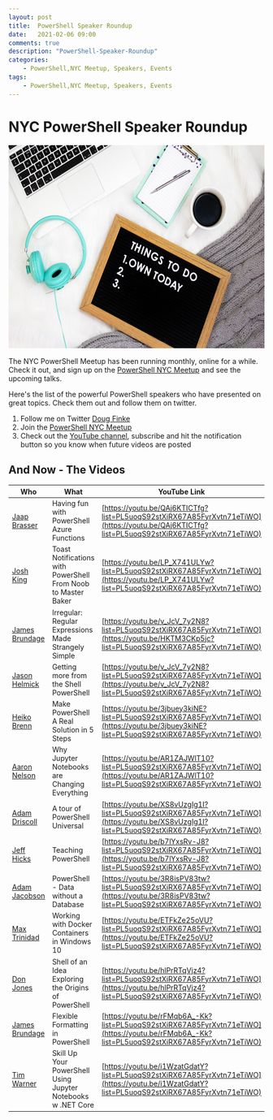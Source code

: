 ```yaml
---
layout: post
title:  PowerShell Speaker Roundup
date:   2021-02-06 09:00
comments: true
description: "PowerShell-Speaker-Roundup"
categories:
    - PowerShell,NYC Meetup, Speakers, Events
tags:
    - PowerShell,NYC Meetup, Speakers, Events
---
```


# NYC PowerShell Speaker Roundup

<!-- ![](/images/posts/videolists.jpg =300x300) -->

<img src="https://raw.githubusercontent.com/dfinke/dfinke.github.io/master/images/posts/videolists.jpg" width="600" height="400" />

The NYC PowerShell Meetup has been running monthly, online for a while. Check it out, and sign up on the [PowerShell NYC Meetup](https://www.meetup.com/NycPowershellMeetup) and see the upcoming talks.

Here's the list of the powerful PowerShell speakers who have presented on great topics. Check them out and follow them on twitter.

1. Follow me on Twitter [Doug Finke](https://twitter.com/dfinke)
1. Join the [PowerShell NYC Meetup](https://www.meetup.com/NycPowershellMeetup)
1. Check out the [YouTube channel](https://www.youtube.com/dougfinke), subscribe and hit the notification button so you know when future videos are posted

## And Now - The Videos

|Who|What|YouTube Link
|---|---|---
|[Jaap Brasser](https://twitter.com/Jaap_Brasser)|Having fun with PowerShell Azure Functions|[https://youtu.be/QAj6KTICTfg?list=PL5uoqS92stXiRX67A85FyrXvtn71eTiWO](https://youtu.be/QAj6KTICTfg?list=PL5uoqS92stXiRX67A85FyrXvtn71eTiWO)
|[Josh King](https://twitter.com/WindosNZ)|Toast Notifications with PowerShell From Noob to Master Baker|[https://youtu.be/LP_X741ULYw?list=PL5uoqS92stXiRX67A85FyrXvtn71eTiWO](https://youtu.be/LP_X741ULYw?list=PL5uoqS92stXiRX67A85FyrXvtn71eTiWO)
|[James Brundage](https://twitter.com/JamesBru)|Irregular: Regular Expressions Made Strangely Simple|[https://youtu.be/v_JcV_7y2N8?list=PL5uoqS92stXiRX67A85FyrXvtn71eTiWO](https://youtu.be/HKTM3CKp5jc?list=PL5uoqS92stXiRX67A85FyrXvtn71eTiWO)
|[Jason Helmick](https://twitter.com/theJasonHelmick)|Getting more from the Shell PowerShell|[https://youtu.be/v_JcV_7y2N8?list=PL5uoqS92stXiRX67A85FyrXvtn71eTiWO](https://youtu.be/v_JcV_7y2N8?list=PL5uoqS92stXiRX67A85FyrXvtn71eTiWO)
|[Heiko Brenn](https://twitter.com/HeikoBrenn)|Make PowerShell A Real Solution in 5 Steps|[https://youtu.be/3jbuey3kiNE?list=PL5uoqS92stXiRX67A85FyrXvtn71eTiWO](https://youtu.be/3jbuey3kiNE?list=PL5uoqS92stXiRX67A85FyrXvtn71eTiWO)
|[Aaron Nelson](https://twitter.com/SQLvariant)|Why Jupyter Notebooks are Changing Everything|[https://youtu.be/AR1ZAJWlT10?list=PL5uoqS92stXiRX67A85FyrXvtn71eTiWO](https://youtu.be/AR1ZAJWlT10?list=PL5uoqS92stXiRX67A85FyrXvtn71eTiWO)
|[Adam Driscoll](https://twitter.com/adamdriscoll)|A tour of PowerShell Universal|[https://youtu.be/XS8vUzgIg1I?list=PL5uoqS92stXiRX67A85FyrXvtn71eTiWO](https://youtu.be/XS8vUzgIg1I?list=PL5uoqS92stXiRX67A85FyrXvtn71eTiWO)
|[Jeff Hicks](https://twitter.com/JeffHicks)|Teaching PowerShell|[https://youtu.be/b7lYxsRv-J8?list=PL5uoqS92stXiRX67A85FyrXvtn71eTiWO](https://youtu.be/b7lYxsRv-J8?list=PL5uoqS92stXiRX67A85FyrXvtn71eTiWO)
|[Adam Jacobson](https://www.meetup.com/NycPowershellMeetup/events/270226105/)|PowerShell - Data without a Database|[https://youtu.be/3R8isPV83tw?list=PL5uoqS92stXiRX67A85FyrXvtn71eTiWO](https://youtu.be/3R8isPV83tw?list=PL5uoqS92stXiRX67A85FyrXvtn71eTiWO)
|[Max Trinidad](https://twitter.com/MaxTrinidad)|Working with Docker Containers in Windows 10|[https://youtu.be/ETFkZe25oVU?list=PL5uoqS92stXiRX67A85FyrXvtn71eTiWO](https://youtu.be/ETFkZe25oVU?list=PL5uoqS92stXiRX67A85FyrXvtn71eTiWO)
|[Don Jones](https://twitter.com/concentrateddon)|Shell of an Idea Exploring the Origins of PowerShell|[https://youtu.be/hlPrRTqVjz4?list=PL5uoqS92stXiRX67A85FyrXvtn71eTiWO](https://youtu.be/hlPrRTqVjz4?list=PL5uoqS92stXiRX67A85FyrXvtn71eTiWO)
|[James Brundage](https://twitter.com/JamesBru)|Flexible Formatting in PowerShell|[https://youtu.be/rFMqb6A_-Kk?list=PL5uoqS92stXiRX67A85FyrXvtn71eTiWO](https://youtu.be/rFMqb6A_-Kk?list=PL5uoqS92stXiRX67A85FyrXvtn71eTiWO)
|[Tim Warner](https://twitter.com/TechTrainerTim)|Skill Up Your PowerShell Using Jupyter Notebooks w .NET Core|[https://youtu.be/i1WzatGdatY?list=PL5uoqS92stXiRX67A85FyrXvtn71eTiWO](https://youtu.be/i1WzatGdatY?list=PL5uoqS92stXiRX67A85FyrXvtn71eTiWO)
